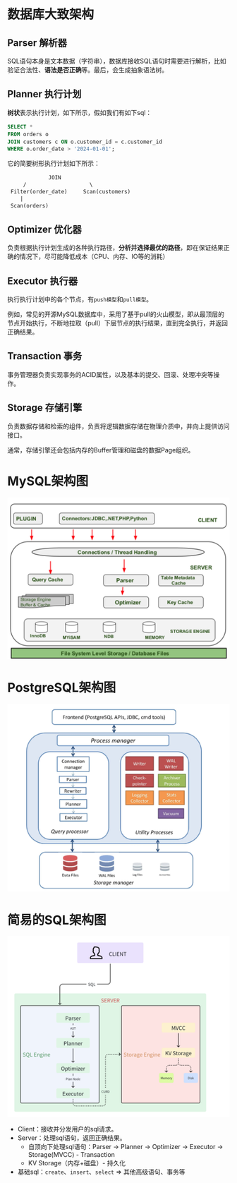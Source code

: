# 数据库大致架构

## Parser 解析器

SQL语句本身是文本数据（字符串），数据库接收SQL语句时需要进行解析，比如验证合法性、**语法是否正确**等。最后，会生成抽象语法树。

## Planner 执行计划

**树状**表示执行计划，如下所示，假如我们有如下sql：

```sql
SELECT *
FROM orders o
JOIN customers c ON o.customer_id = c.customer_id
WHERE o.order_date > '2024-01-01';
```

它的简要树形执行计划如下所示：

```
             JOIN
     /                    \
 Filter(order_date)     Scan(customers)
    |
 Scan(orders)
```

## Optimizer 优化器

负责根据执行计划生成的各种执行路径，**分析并选择最优的路径**，即在保证结果正确的情况下，尽可能降低成本（CPU、内存、IO等的消耗）

## Executor 执行器

执行执行计划中的各个节点，有`push模型`和`pull模型`。

例如，常见的开源MySQL数据库中，采用了基于pull的火山模型，即从最顶层的节点开始执行，不断地拉取（pull）下层节点的执行结果，直到完全执行，并返回正确结果。

## Transaction 事务

事务管理器负责实现事务的ACID属性，以及基本的提交、回滚、处理冲突等操作。

## Storage 存储引擎

负责数据存储和检索的组件，负责将逻辑数据存储在物理介质中，并向上提供访问接口。

通常，存储引擎还会包括内存的Buffer管理和磁盘的数据Page组织。

# MySQL架构图

![img.png](img/mysql.png)

# PostgreSQL架构图

![img.png](img/pgsql.png)

# 简易的SQL架构图

![img.png](img/my-sql.png)

- Client：接收并分发用户的sql请求。
- Server：处理sql语句，返回正确结果。
  - 自顶向下处理sql语句：Parser -> Planner -> Optimizer -> Executor -> Storage(MVCC) - Transaction 
  - KV Storage（内存+磁盘）- 持久化
- 基础sql：`create`、`insert`、`select` => 其他高级语句、事务等